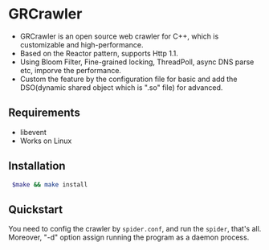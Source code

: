 # GRCrawler      
- GRCrawler is an open source web crawler for C++, which is customizable and high-performance.     
- Based on the Reactor pattern, supports Http 1.1.     
- Using Bloom Filter, Fine-grained locking, ThreadPoll, async DNS parse etc, imporve the performance.   
- Custom the feature by the configuration file for basic and add the DSO(dynamic shared object which is ".so" file) for advanced.



## Requirements   

- libevent    
- Works on Linux

## Installation      

```bash
 $make && make install
```

## Quickstart   

You need to config the crawler by `spider.conf`, and run the `spider`, that's all.   
Moreover, "-d" option assign running the program as a daemon process.
 





